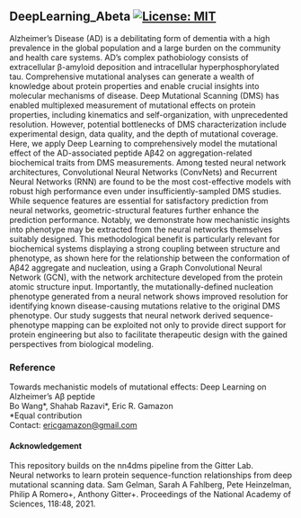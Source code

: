 ## DeepLearning_Abeta [![License: MIT](https://img.shields.io/badge/License-MIT-yellow.svg)](https://github.com/gamazonlab/DeepLearning_Abeta/blob/master/LICENSE)

Alzheimer’s Disease (AD) is a debilitating form of dementia with a high prevalence in the global population and a large burden on the community and health care systems. AD’s complex pathobiology consists of extracellular β-amyloid deposition and intracellular hyperphosphorylated tau. Comprehensive mutational analyses can generate a wealth of knowledge about protein properties and enable crucial insights into molecular mechanisms of disease. Deep Mutational Scanning (DMS) has enabled multiplexed measurement of mutational effects on protein properties, including kinematics and self-organization, with unprecedented resolution. However, potential bottlenecks of DMS characterization include experimental design, data quality, and the depth of mutational coverage. Here, we apply Deep Learning to comprehensively model the mutational effect of the AD-associated peptide Aβ42 on aggregation-related biochemical traits from DMS measurements. Among tested neural network architectures, Convolutional Neural Networks (ConvNets) and Recurrent Neural Networks (RNN) are found to be the most cost-effective models with robust high performance even under insufficiently-sampled DMS studies. While sequence features are essential for satisfactory prediction from neural networks, geometric-structural features further enhance the prediction performance. Notably, we demonstrate how mechanistic insights into phenotype may be extracted from the neural networks themselves suitably designed. This methodological benefit is particularly relevant for biochemical systems displaying a strong coupling between structure and phenotype, as shown here for the relationship between the conformation of Aβ42 aggregate and nucleation, using a Graph Convolutional Neural Network (GCN), with the network architecture developed from the protein atomic structure input. Importantly, the mutationally-defined nucleation phenotype generated from a neural network shows improved resolution for identifying known disease-causing mutations relative to the original DMS phenotype. Our study suggests that neural network derived sequence-phenotype mapping can be exploited not only to provide direct support for protein engineering but also to facilitate therapeutic design with the gained perspectives from biological modeling.

### Reference
Towards mechanistic models of mutational effects: Deep Learning on Alzheimer’s Aβ peptide  
Bo Wang*, Shahab Razavi*, Eric R. Gamazon  
*Equal contribution  
Contact:  ericgamazon@gmail.com

#### Acknowledgement
This repository builds on the nn4dms pipeline from the Gitter Lab.  
Neural networks to learn protein sequence-function relationships from deep mutational scanning data. Sam Gelman, Sarah A Fahlberg, Pete Heinzelman, Philip A Romero+, Anthony Gitter+. Proceedings of the National Academy of Sciences, 118:48, 2021.
